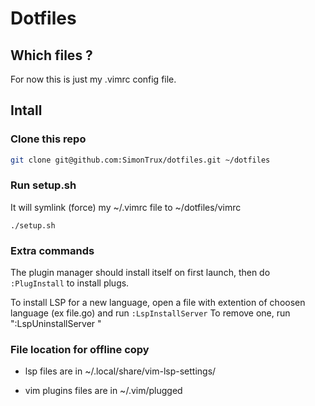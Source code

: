 # Dotfiles

## Which files ?

For now this is just my .vimrc config file.

## Intall

### Clone this repo

```bash
git clone git@github.com:SimonTrux/dotfiles.git ~/dotfiles
```

### Run setup.sh

It will symlink (force) my ~/.vimrc file to ~/dotfiles/vimrc

```
./setup.sh
```

### Extra commands

The plugin manager should install itself on first launch, then do `:PlugInstall` to install plugs.

To install LSP for a new language, open a file with extention of choosen language (ex file.go) and run `:LspInstallServer`
To remove one, run ":LspUninstallServer <server name>"

### File location for offline copy

- lsp files are in ~/.local/share/vim-lsp-settings/

- vim plugins files are in ~/.vim/plugged
